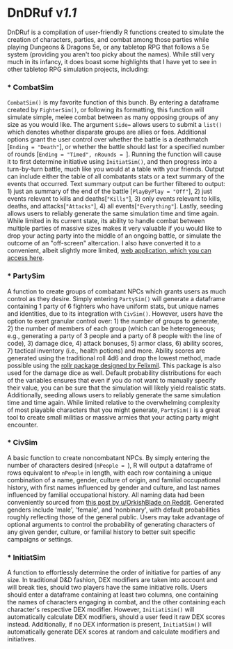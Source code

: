 # **DnDRuf** v*1.1*

DnDRuf is a compilation of user-friendly R functions created to simulate the creation of characters, parties, and combat among those parties while playing Dungeons &amp; Dragons 5e, or any tabletop RPG that follows a 5e system (providing you aren't too picky about the names). While still very much in its infancy, it does boast some highlights that I have yet to see in other tabletop RPG simulation projects, including:

### * CombatSim
```CombatSim()``` is my favorite function of this bunch. By entering a dataframe created by ```FighterSim()```, or following its formatting, this function will simulate simple, melee combat between as many opposing groups of any size as you would like. The argument ```Side=``` allows users to submit a ```list()``` which denotes whether disparate groups are allies or foes. Additional options grant the user control over whether the battle is a deathmatch [```Ending = "Death"```], or whether the battle should last for a specified number of rounds [```Ending = "Timed", nRounds = ```]. Running the function will cause it to first determine initiative using ```InitiatSim()```, and then progress into a turn-by-turn battle, much like you would at a table with your friends. Output can include either the table of all combatants stats or a text summary of the events that occurred. Text summary output can be further filtered to output: 1) just an summary of the end of the battle [```PlayByPlay = "Off"```], 2) just events relevant to kills and deaths[```"Kills"```], 3) only events relevant to kills, deaths, and attacks[```"Attacks"```], 4) all events[```"Everything"```]. Lastly, seeding allows users to reliably generate the same simulation time and time again. While limited in its current state, its ability to handle combat between multiple parties of massive sizes makes it very valuable if you would like to drop your acting party into the middle of an ongoing battle, or simulate the outcome of an "off-screen" altercation. I also have converted it to a convenient, albeit slightly more limited, [web application, which you can access here](https://wjpmitchell3.shinyapps.io/CombatSim/).  

### * PartySim
A function to create groups of combatant NPCs which grants users as much control as they desire. Simply entering ```PartySim()``` will generate a dataframe containing 1 party of 6 fighters who have uniform stats, but unique names and identities, due to its integration with ```CivSim()```. However, users have the option to exert granular control over: 1) the number of groups to generate, 2) the number of members of each group (which can be heterogeneous; e.g., generating a party of 3 people and a party of 8 people with the line of code), 3) damage dice, 4) attack bonuses, 5) armor class, 6) ability scores, 7) tactical inventory (i.e., health potions) and more. Ability scores are generated using the traditional roll 4d6 and drop the lowest method, made possible using the [rollr package designed by Felixmil](https://github.com/Felixmil/rollR). This package is also used for the damage dice as well. Default probability distributions for each of the variables ensures that even if you do not want to manually specify their value, you can be sure that the simulation will likely yield realistic stats. Additionally, seeding allows users to reliably generate the same simulation time and time again. While limited relative to the overwhelming complexity of most playable characters that you might generate, ```PartySim()``` is a great tool to create small militias or massive armies that your acting party might encounter.

### * CivSim
A basic function to create noncombatant NPCs. By simply entering the number of characters desired (```nPeople = ```), R will output a dataframe of rows equivalent to ```nPeople``` in length, with each row containing a unique combination of a name, gender, culture of origin, and familial occupational history, with first names influenced by gender and culture, and last names influenced by familial occupational history. All naming data had been conveniently sourced from [this post by u/OrkishBlade on Reddit](https://www.reddit.com/r/DnDBehindTheScreen/comments/50pcg1/a_post_about_names_names_for_speakers_of_the/). Generated genders include 'male', 'female', and 'nonbinary', with default probabilities roughly reflecting those of the general public. Users may take advantage of optional arguments to control the probability of generating characters of any given gender, culture, or familial history to better suit specific campaigns or settings.

### * InitiatSim
A function to effortlessly determine the order of initiative for parties of any size. In traditional D&D fashion, DEX modifiers are taken into account and will break ties, should two players have the same initiative rolls. Users should enter a dataframe containing at least two columns, one containing the names of characters engaging in combat, and the other containing each character's respective DEX modifier. However, ```InitiatiSim()``` will automatically calculate DEX modifiers, should a user feed it raw DEX scores instead. Additionally, if no DEX information is present, ```InitiatSim()``` will automatically generate DEX scores at random and calculate modifiers and initiatives.